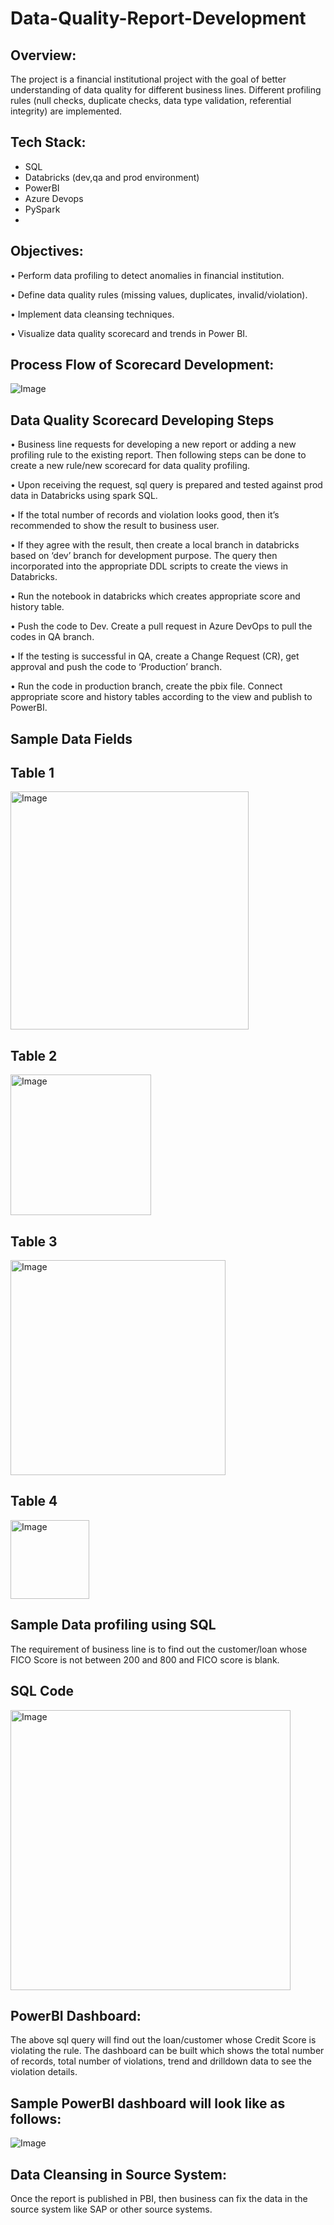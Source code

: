 # Data-Quality-Report-Development

## Overview: 

The project is a financial institutional project with the goal of better understanding of data quality for different business lines. Different profiling rules (null checks, duplicate checks, data type validation, referential integrity) are implemented.

## Tech Stack: 
-	SQL
-	Databricks (dev,qa and prod environment)
-	PowerBI
-	Azure Devops
-	PySpark
-	
## Objectives:

•	Perform data profiling to detect anomalies in financial institution.

•	Define data quality rules (missing values, duplicates, invalid/violation).

•	Implement data cleansing techniques.

•	Visualize data quality scorecard and trends in Power BI.


## Process Flow of Scorecard Development:

![Image](https://github.com/user-attachments/assets/bcd818fb-b930-444e-a9a0-627dcf1a59b8)

 
## Data Quality Scorecard Developing Steps

•	Business line requests for developing a new report or adding a new profiling rule to the existing report. Then following steps can be done to create a new rule/new scorecard for data quality profiling.

•	Upon receiving the request, sql query is prepared and tested against prod data in Databricks using spark SQL.

•	If the total number of records and violation looks good, then it’s recommended to show the result to business user. 

•	If they agree with the result, then create a local branch in databricks based on ‘dev’ branch for development purpose. The query then incorporated into the appropriate DDL scripts to create the views in Databricks.

•	Run the notebook in databricks which creates appropriate score and history table.

•	Push the code to Dev. Create a pull request in Azure DevOps to pull the codes in QA branch.

•	If the testing is successful in QA, create a Change Request (CR), get approval and push the code to ‘Production’ branch.

•	Run the code in production branch, create the pbix file. Connect appropriate score and history tables according to the view and publish to PowerBI.


## Sample Data Fields

## Table 1
 
<img width="381" alt="Image" src="https://github.com/user-attachments/assets/628b4aeb-88ba-4f23-8dd7-c19d473ec146" />



## Table 2

<img width="225" alt="Image" src="https://github.com/user-attachments/assets/279df062-377c-4da1-bca5-a22dcbda69b9" />


## Table 3
 
<img width="344" alt="Image" src="https://github.com/user-attachments/assets/d35c7331-d503-49f9-8ab9-d0774f9b6f33" />


## Table 4
 
<img width="126" alt="Image" src="https://github.com/user-attachments/assets/fda5bcef-eb94-47f1-b17c-3164ed1f943d" />

## Sample Data profiling using SQL

The requirement of business line is to find out the customer/loan whose FICO Score is not between 200 and 800 and FICO score is blank.

## SQL Code

<img width="448" alt="Image" src="https://github.com/user-attachments/assets/48c7054a-2715-4c28-8bf0-ea833042c3bd" />


## PowerBI Dashboard:

The above sql query will find out the loan/customer whose Credit Score is violating the rule. The dashboard can be built which shows the total number of records, total number of violations, trend and drilldown data to see the violation details.

## Sample PowerBI dashboard will look like as follows:
 
![Image](https://github.com/user-attachments/assets/ce457841-0210-4562-a7a3-4855eb7996cf)


## Data Cleansing in Source System:

Once the report is published in PBI, then business can fix the data in the source system like SAP or other source systems.
